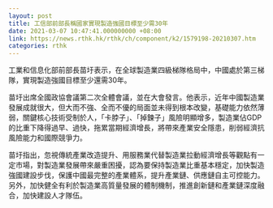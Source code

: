 ```yaml
---
layout: post
title: 工信部前部長稱國家實現製造強國目標至少需30年
date: 2021-03-07 10:47:41.000000000 +08:00
link: https://news.rthk.hk/rthk/ch/component/k2/1579198-20210307.htm
categories: rthk
---
```


工業和信息化部前部長苗圩表示，在全球製造業四級梯隊格局中，中國處於第三梯隊，實現製造強國目標至少還需30年。

苗圩出席全國政協會議第二次全體會議，並在大會發言。他表示，近年中國製造業發展成就很大，但大而不強、全而不優的局面並未得到根本改變，基礎能力依然薄弱，關鍵核心技術受制於人，「卡脖子」、「掉鍊子」風險明顯增多，製造業佔GDP的比重下降得過早、過快，拖累當期經濟增長，將帶來產業安全隱患，削弱經濟抗風險能力和國際競爭力。

苗圩指出，忽視傳統產業改造提升、用服務業代替製造業拉動經濟增長等觀點有一定市場，對製造業發展帶來嚴重困擾，認為要保持製造業比重基本穩定，加快製造強國建設步伐，保護中國最完整的產業體系，提升產業鏈、供應鏈自主可控能力。另外，加快健全有利於製造業高質量發展的體制機制，推進創新鏈和產業鏈深度融合，加快建設人才隊伍。
